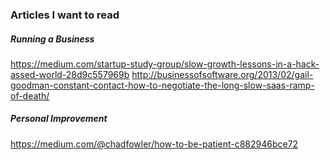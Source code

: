 ### Articles I want to read

##### Running a Business
https://medium.com/startup-study-group/slow-growth-lessons-in-a-hack-assed-world-28d9c557969b
http://businessofsoftware.org/2013/02/gail-goodman-constant-contact-how-to-negotiate-the-long-slow-saas-ramp-of-death/

##### Personal Improvement
https://medium.com/@chadfowler/how-to-be-patient-c882946bce72
